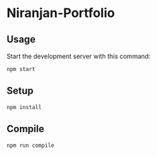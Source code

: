 # Niranjan-Portfolio

Usage
---
 
Start the development server with this command:
 
```
npm start
```
 
Setup
---
 
```
npm install
```
 
 
 
Compile
---
 
```
npm run compile